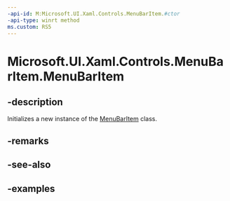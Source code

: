 ```yaml
---
-api-id: M:Microsoft.UI.Xaml.Controls.MenuBarItem.#ctor
-api-type: winrt method
ms.custom: RS5
---
```

<!-- Method syntax.
public MenuBarItem.MenuBarItem()
-->

# Microsoft.UI.Xaml.Controls.MenuBarItem.MenuBarItem


## -description

Initializes a new instance of the [MenuBarItem](menubaritem.md) class.


## -remarks


## -see-also


## -examples


